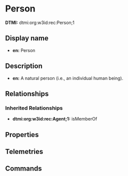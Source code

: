 # Person
**DTMI:** dtmi:org:w3id:rec:Person;1
## Display name
- **en:** Person
## Description
- **en:** A natural person (i.e., an individual human being).
## Relationships
### Inherited Relationships
* **dtmi:org:w3id:rec:Agent;1:** isMemberOf
## Properties
## Telemetries
## Commands
